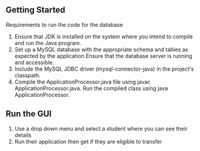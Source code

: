 ## Getting Started

Requirements to run the code for the database

1. Ensure that JDK is installed on the system where you intend to compile and run the Java program.
2. Set up a MySQL database with the appropriate schema and tables as expected by the application.Ensure that the database server  is running and accessible.
3. Include the MySQL JDBC driver (mysql-connector-java) in the project's classpath.
4. Compile the ApplicationProcessor.java file using javac ApplicationProcessor.java. Run the compiled class using java ApplicationProcessor.

## Run the GUI 

1. Use a drop down menu and select a student where you can see their details
2. Run their application then get if they are eligible to transfer